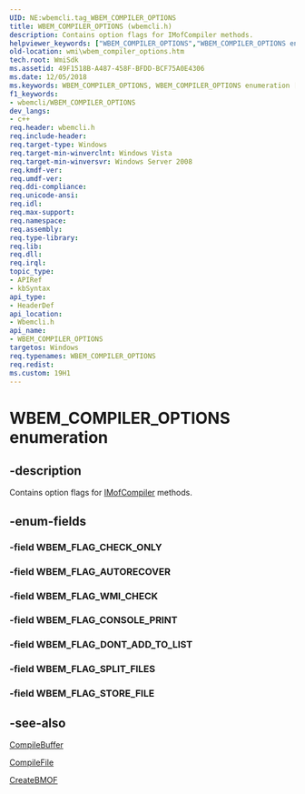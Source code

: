 ```yaml
---
UID: NE:wbemcli.tag_WBEM_COMPILER_OPTIONS
title: WBEM_COMPILER_OPTIONS (wbemcli.h)
description: Contains option flags for IMofCompiler methods.helpviewer_keywords: ["WBEM_COMPILER_OPTIONS","WBEM_COMPILER_OPTIONS enumeration [Windows Management Instrumentation]","WBEM_FLAG_AUTORECOVER","WBEM_FLAG_CHECK_ONLY","WBEM_FLAG_CONSOLE_PRINT","WBEM_FLAG_DONT_ADD_TO_LIST","WBEM_FLAG_SPLIT_FILES","WBEM_FLAG_STORE_FILE","WBEM_FLAG_WMI_CHECK","wbemcli/WBEM_COMPILER_OPTIONS","wbemcli/WBEM_FLAG_AUTORECOVER","wbemcli/WBEM_FLAG_CHECK_ONLY","wbemcli/WBEM_FLAG_CONSOLE_PRINT","wbemcli/WBEM_FLAG_DONT_ADD_TO_LIST","wbemcli/WBEM_FLAG_SPLIT_FILES","wbemcli/WBEM_FLAG_STORE_FILE","wbemcli/WBEM_FLAG_WMI_CHECK","wmi.wbem_compiler_options"]
old-location: wmi\wbem_compiler_options.htm
tech.root: WmiSdk
ms.assetid: 49F1518B-A487-458F-BFDD-BCF75A0E4306
ms.date: 12/05/2018
ms.keywords: WBEM_COMPILER_OPTIONS, WBEM_COMPILER_OPTIONS enumeration [Windows Management Instrumentation], WBEM_FLAG_AUTORECOVER, WBEM_FLAG_CHECK_ONLY, WBEM_FLAG_CONSOLE_PRINT, WBEM_FLAG_DONT_ADD_TO_LIST, WBEM_FLAG_SPLIT_FILES, WBEM_FLAG_STORE_FILE, WBEM_FLAG_WMI_CHECK, wbemcli/WBEM_COMPILER_OPTIONS, wbemcli/WBEM_FLAG_AUTORECOVER, wbemcli/WBEM_FLAG_CHECK_ONLY, wbemcli/WBEM_FLAG_CONSOLE_PRINT, wbemcli/WBEM_FLAG_DONT_ADD_TO_LIST, wbemcli/WBEM_FLAG_SPLIT_FILES, wbemcli/WBEM_FLAG_STORE_FILE, wbemcli/WBEM_FLAG_WMI_CHECK, wmi.wbem_compiler_options
f1_keywords:
- wbemcli/WBEM_COMPILER_OPTIONS
dev_langs:
- c++
req.header: wbemcli.h
req.include-header: 
req.target-type: Windows
req.target-min-winverclnt: Windows Vista
req.target-min-winversvr: Windows Server 2008
req.kmdf-ver: 
req.umdf-ver: 
req.ddi-compliance: 
req.unicode-ansi: 
req.idl: 
req.max-support: 
req.namespace: 
req.assembly: 
req.type-library: 
req.lib: 
req.dll: 
req.irql: 
topic_type:
- APIRef
- kbSyntax
api_type:
- HeaderDef
api_location:
- Wbemcli.h
api_name:
- WBEM_COMPILER_OPTIONS
targetos: Windows
req.typenames: WBEM_COMPILER_OPTIONS
req.redist: 
ms.custom: 19H1
---
```


# WBEM_COMPILER_OPTIONS enumeration


## -description


Contains option flags for <a href="https://docs.microsoft.com/windows/desktop/api/wbemcli/nn-wbemcli-imofcompiler">IMofCompiler</a> methods. 


## -enum-fields




### -field WBEM_FLAG_CHECK_ONLY


### -field WBEM_FLAG_AUTORECOVER


### -field WBEM_FLAG_WMI_CHECK


### -field WBEM_FLAG_CONSOLE_PRINT


### -field WBEM_FLAG_DONT_ADD_TO_LIST


### -field WBEM_FLAG_SPLIT_FILES


### -field WBEM_FLAG_STORE_FILE


## -see-also




<a href="https://docs.microsoft.com/windows/desktop/api/wbemcli/nf-wbemcli-imofcompiler-compilebuffer">CompileBuffer</a>



<a href="https://docs.microsoft.com/windows/desktop/api/wbemcli/nf-wbemcli-imofcompiler-compilefile">CompileFile</a>



<a href="https://docs.microsoft.com/windows/desktop/api/wbemcli/nf-wbemcli-imofcompiler-createbmof">CreateBMOF</a>
 

 


